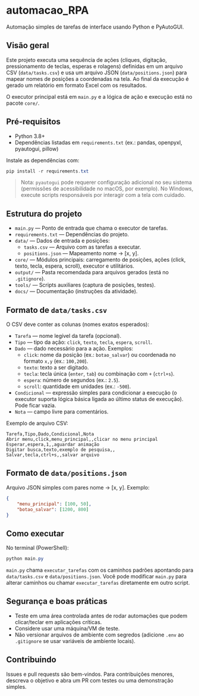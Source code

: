 # automacao_RPA

Automação simples de tarefas de interface usando Python e PyAutoGUI.

## Visão geral

Este projeto executa uma sequência de ações (cliques, digitação, pressionamento de teclas, esperas e rolagens) definidas em um arquivo CSV (`data/tasks.csv`) e usa um arquivo JSON (`data/positions.json`) para mapear nomes de posições a coordenadas na tela. Ao final da execução é gerado um relatório em formato Excel com os resultados.

O executor principal está em `main.py` e a lógica de ação e execução está no pacote `core/`.

## Pré-requisitos

- Python 3.8+
- Dependências listadas em `requirements.txt` (ex.: pandas, openpyxl, pyautogui, pillow)

Instale as dependências com:

```powershell
pip install -r requirements.txt
```

> Nota: `pyautogui` pode requerer configuração adicional no seu sistema (permissões de acessibilidade no macOS, por exemplo). No Windows, execute scripts responsáveis por interagir com a tela com cuidado.

## Estrutura do projeto

- `main.py` — Ponto de entrada que chama o executor de tarefas.
- `requirements.txt` — Dependências do projeto.
- `data/` — Dados de entrada e posições:
	- `tasks.csv` — Arquivo com as tarefas a executar.
	- `positions.json` — Mapeamento nome -> [x, y].
- `core/` — Módulos principais: carregamento de posições, ações (click, texto, tecla, espera, scroll), executor e utilitários.
- `output/` — Pasta recomendada para arquivos gerados (está no `.gitignore`).
- `tools/` — Scripts auxiliares (captura de posições, testes).
- `docs/` — Documentação (instruções da atividade).

## Formato de `data/tasks.csv`

O CSV deve conter as colunas (nomes exatos esperados):

- `Tarefa` — nome legível da tarefa (opcional).
- `Tipo` — tipo da ação: `click`, `texto`, `tecla`, `espera`, `scroll`.
- `Dado` — dado necessário para a ação. Exemplos:
	- `click`: nome da posição (ex.: `botao_salvar`) ou coordenada no formato `x,y` (ex.: `100,200`).
	- `texto`: texto a ser digitado.
	- `tecla`: tecla única (`enter`, `tab`) ou combinação com `+` (`ctrl+s`).
	- `espera`: número de segundos (ex.: `2.5`).
	- `scroll`: quantidade em unidades (ex.: `-500`).
- `Condicional` — expressão simples para condicionar a execução (o executor suporta lógica básica ligada ao último status de execução). Pode ficar vazia.
- `Nota` — campo livre para comentários.

Exemplo de arquivo CSV:

```csv
Tarefa,Tipo,Dado,Condicional,Nota
Abrir menu,click,menu_principal,,clicar no menu principal
Esperar,espera,1,,aguardar animação
Digitar busca,texto,exemplo de pesquisa,,
Salvar,tecla,ctrl+s,,salvar arquivo
```

## Formato de `data/positions.json`

Arquivo JSON simples com pares nome -> [x, y]. Exemplo:

```json
{
	"menu_principal": [100, 50],
	"botao_salvar": [1200, 800]
}
```

## Como executar

No terminal (PowerShell):

```powershell
python main.py
```

`main.py` chama `executar_tarefas` com os caminhos padrões apontando para `data/tasks.csv` e `data/positions.json`. Você pode modificar `main.py` para alterar caminhos ou chamar `executar_tarefas` diretamente em outro script.

## Segurança e boas práticas

- Teste em uma área controlada antes de rodar automações que podem clicar/teclar em aplicações críticas.
- Considere usar uma máquina/VM de teste.
- Não versionar arquivos de ambiente com segredos (adicione `.env` ao `.gitignore` se usar variáveis de ambiente locais).

## Contribuindo

Issues e pull requests são bem-vindos. Para contribuições menores, descreva o objetivo e abra um PR com testes ou uma demonstração simples.